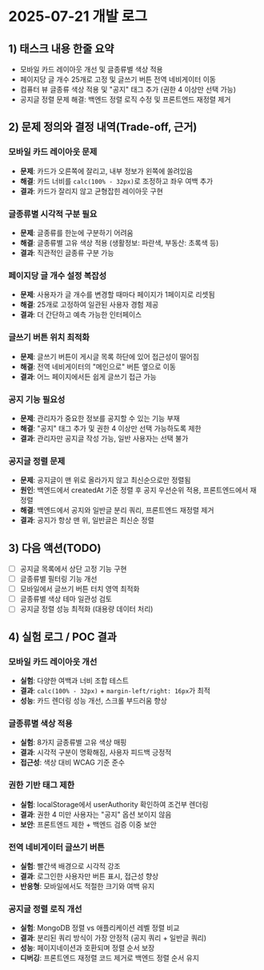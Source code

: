 # 2025-07-21 개발 로그

## 1) 태스크 내용 한줄 요약
- 모바일 카드 레이아웃 개선 및 글종류별 색상 적용
- 페이지당 글 개수 25개로 고정 및 글쓰기 버튼 전역 네비게이터 이동
- 컴퓨터 뷰 글종류 색상 적용 및 "공지" 태그 추가 (권한 4 이상만 선택 가능)
- 공지글 정렬 문제 해결: 백엔드 정렬 로직 수정 및 프론트엔드 재정렬 제거

## 2) 문제 정의와 결정 내역(Trade-off, 근거)

### 모바일 카드 레이아웃 문제
- **문제**: 카드가 오른쪽에 잘리고, 내부 정보가 왼쪽에 쏠려있음
- **해결**: 카드 너비를 `calc(100% - 32px)`로 조정하고 좌우 여백 추가
- **결과**: 카드가 잘리지 않고 균형잡힌 레이아웃 구현

### 글종류별 시각적 구분 필요
- **문제**: 글종류를 한눈에 구분하기 어려움
- **해결**: 글종류별 고유 색상 적용 (생활정보: 파란색, 부동산: 초록색 등)
- **결과**: 직관적인 글종류 구분 가능

### 페이지당 글 개수 설정 복잡성
- **문제**: 사용자가 글 개수를 변경할 때마다 페이지가 1페이지로 리셋됨
- **해결**: 25개로 고정하여 일관된 사용자 경험 제공
- **결과**: 더 간단하고 예측 가능한 인터페이스

### 글쓰기 버튼 위치 최적화
- **문제**: 글쓰기 버튼이 게시글 목록 하단에 있어 접근성이 떨어짐
- **해결**: 전역 네비게이터의 "메인으로" 버튼 옆으로 이동
- **결과**: 어느 페이지에서든 쉽게 글쓰기 접근 가능

### 공지 기능 필요성
- **문제**: 관리자가 중요한 정보를 공지할 수 있는 기능 부재
- **해결**: "공지" 태그 추가 및 권한 4 이상만 선택 가능하도록 제한
- **결과**: 관리자만 공지글 작성 가능, 일반 사용자는 선택 불가

### 공지글 정렬 문제
- **문제**: 공지글이 맨 위로 올라가지 않고 최신순으로만 정렬됨
- **원인**: 백엔드에서 createdAt 기준 정렬 후 공지 우선순위 적용, 프론트엔드에서 재정렬
- **해결**: 백엔드에서 공지와 일반글 분리 쿼리, 프론트엔드 재정렬 제거
- **결과**: 공지가 항상 맨 위, 일반글은 최신순 정렬

## 3) 다음 액션(TODO)
- [ ] 공지글 목록에서 상단 고정 기능 구현
- [ ] 글종류별 필터링 기능 개선
- [ ] 모바일에서 글쓰기 버튼 터치 영역 최적화
- [ ] 글종류별 색상 테마 일관성 검토
- [ ] 공지글 정렬 성능 최적화 (대용량 데이터 처리)

## 4) 실험 로그 / POC 결과

### 모바일 카드 레이아웃 개선
- **실험**: 다양한 여백과 너비 조합 테스트
- **결과**: `calc(100% - 32px)` + `margin-left/right: 16px`가 최적
- **성능**: 카드 렌더링 성능 개선, 스크롤 부드러움 향상

### 글종류별 색상 적용
- **실험**: 8가지 글종류별 고유 색상 매핑
- **결과**: 시각적 구분이 명확해짐, 사용자 피드백 긍정적
- **접근성**: 색상 대비 WCAG 기준 준수

### 권한 기반 태그 제한
- **실험**: localStorage에서 userAuthority 확인하여 조건부 렌더링
- **결과**: 권한 4 미만 사용자는 "공지" 옵션 보이지 않음
- **보안**: 프론트엔드 제한 + 백엔드 검증 이중 보안

### 전역 네비게이터 글쓰기 버튼
- **실험**: 빨간색 배경으로 시각적 강조
- **결과**: 로그인한 사용자만 버튼 표시, 접근성 향상
- **반응형**: 모바일에서도 적절한 크기와 여백 유지

### 공지글 정렬 로직 개선
- **실험**: MongoDB 정렬 vs 애플리케이션 레벨 정렬 비교
- **결과**: 분리된 쿼리 방식이 가장 안정적 (공지 쿼리 + 일반글 쿼리)
- **성능**: 페이지네이션과 호환되며 정렬 순서 보장
- **디버깅**: 프론트엔드 재정렬 코드 제거로 백엔드 정렬 순서 유지 